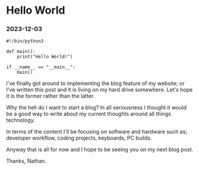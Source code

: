 # Hello World

### 2023-12-03

```
#!/bin/python3

def main():
    print("Hello World!")

if __name__ == "__main__":
    main()
```

I've finally got around to implementing the blog feature of my website; or I've
written this post and it is living on my hard drive somewhere. Let's hope it is
the former rather than the latter.

Why the hell do I want to start a blog? In all seriousness I thought it would
be a good way to write about my current thoughts around all things technology.

In terms of the content I'll be focusing on software and hardware such as;
developer workflow, coding projects, keyboards, PC builds.

Anyway that is all for now and I hope to be seeing you on my next blog post.

Thanks, Nathan.
